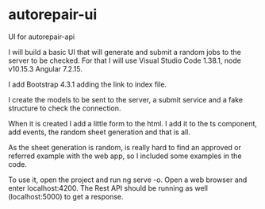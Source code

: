 # autorepair-ui

UI for autorepair-api

I will build a basic UI that will generate and submit a random jobs to the server to be checked.
For that I will use Visual Studio Code 1.38.1, node v10.15.3 Angular 7.2.15.

I add Bootstrap 4.3.1 adding the link to index file.

I create the models to be sent to the server, a submit service and a fake structure to check the connection.

When it is created I add a little form to the html. I add it to the ts component, add events, the random sheet generation and that is all.

As the sheet generation is random, is really hard to find an approved or referred example with the web app, so I included some examples in the code.

To use it, open the project and run ng serve -o. Open a web browser and enter localhost:4200. The Rest API should be running as well (localhost:5000) to get a response.
